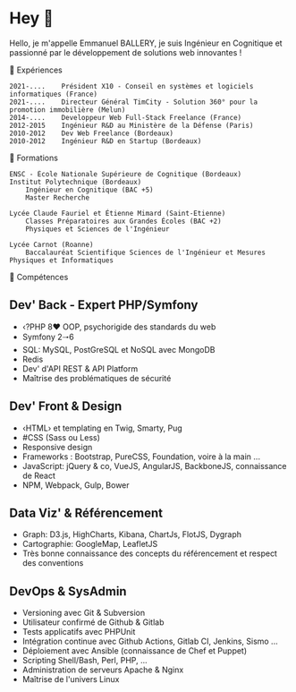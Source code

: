 # Hey 👋

Hello, je m'appelle Emmanuel BALLERY, je suis Ingénieur en Cognitique et passionné par le développement de solutions web innovantes !

🔽 Expériences

```text
2021-....    Président X10 - Conseil en systèmes et logiciels informatiques (France)
2021-....    Directeur Général TimCity - Solution 360° pour la promotion immobilière (Melun)
2014-....    Developpeur Web Full-Stack Freelance (France)
2012-2015    Ingénieur R&D au Ministère de la Défense (Paris)
2010-2012    Dev Web Freelance (Bordeaux)
2010-2012    Ingénieur R&D en Startup (Bordeaux)
```

🔽 Formations

```text
ENSC - École Nationale Supérieure de Cognitique (Bordeaux)
Institut Polytechnique (Bordeaux)
    Ingénieur en Cognitique (BAC +5)
    Master Recherche

Lycée Claude Fauriel et Étienne Mimard (Saint‐Etienne)
    Classes Préparatoires aux Grandes Écoles (BAC +2)
    Physiques et Sciences de l'Ingénieur

Lycée Carnot (Roanne)
    Baccalauréat Scientifique Sciences de l'Ingénieur et Mesures Physiques et Informatiques
```

🔽 Compétences

## Dev' Back - Expert PHP/Symfony
- ‹?PHP 8❤️ OOP, psychorigide des standards du web
- Symfony 2🠒6
- SQL: MySQL, PostGreSQL et NoSQL avec MongoDB
- Redis
- Dev' d'API REST & API Platform
- Maîtrise des problématiques de sécurité

## Dev' Front & Design

- ‹HTML› et templating en Twig, Smarty, Pug
- #CSS (Sass ou Less)
- Responsive design
- Frameworks : Bootstrap, PureCSS, Foundation, voire à la main ...
- JavaScript: jQuery & co, VueJS, AngularJS, BackboneJS, connaissance de React
- NPM, Webpack, Gulp, Bower

## Data Viz' & Référencement

- Graph: D3.js, HighCharts, Kibana, ChartJs, FlotJS, Dygraph
- Cartographie: GoogleMap, LeafletJS
- Très bonne connaissance des concepts du référencement et respect des conventions

## DevOps & SysAdmin

- Versioning avec Git & Subversion
- Utilisateur confirmé de Github & Gitlab
- Tests applicatifs avec PHPUnit
- Intégration continue avec Github Actions, Gitlab CI, Jenkins, Sismo ...
- Déploiement avec Ansible (connaissance de Chef et Puppet)
- Scripting Shell/Bash, Perl, PHP, ...
- Administration de serveurs Apache & Nginx
- Maîtrise de l'univers Linux

